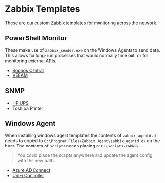 # Zabbix Templates

These are our custom [Zabbix](https://www.zabbix.com/) templates for monitoring across the network.

## PowerShell Monitor

These make use of `zabbix_sender.exe` on the Windows Agents to send data. This allows for long-run processes that would normally time out, or for monitoring external APIs.

 - [Sophos Central](./powershell-monitor/sophos-central/)
 - [VEEAM](./powershell-monitor/veeam/)

## SNMP

 - [HP UPS](./snmp/hp-ups)
 - [Toshiba Printer](./snmp/toshiba-printer/)

## Windows Agent

When installing windows agent templates the contents of `zabbix_agentd.d` needs to copied to `C:\Program Files\Zabbix Agent\zabbix_agentd.d\` on the host. The contents of `scripts` needs placing at `C:\Scripts\zabbix`.

> You could place the scripts anywhere and update the agent config with the new path.

 - [Azure AD Connect](./windows-agent/aadc/)
 - [UniFi Controller](./windows-agent/unifi-controller/)
